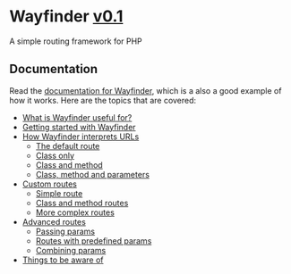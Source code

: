 # Wayfinder [v0.1](https://www.usewayfinder.com/changelog)

A simple routing framework for PHP
## Documentation
Read the [documentation for Wayfinder](https://www.usewayfinder.com/docs), which is a also a good example of how it works. Here are the topics that are covered:

* [What is Wayfinder useful for?](https://www.usewayfinder.com/docs#what)
* [Getting started with Wayfinder](https://www.usewayfinder.com/docs#start)
* [How Wayfinder interprets URLs](https://www.usewayfinder.com/docs#how)
    * [The default route](https://www.usewayfinder.com/docs#defaultroute)
    * [Class only](https://www.usewayfinder.com/docs#classonly)
    * [Class and method](https://www.usewayfinder.com/docs#classmethod)
    * [Class, method and parameters](https://www.usewayfinder.com/docs#classmethodparam)
* [Custom routes](https://www.usewayfinder.com/docs#customroutes)
    * [Simple route](https://www.usewayfinder.com/docs#simpleroute)
    * [Class and method routes](https://www.usewayfinder.com/docs#classmethodroutes)
    * [More complex routes](https://www.usewayfinder.com/docs#complexroutes)
* [Advanced routes](https://www.usewayfinder.com/docs#advancedroutes)
    * [Passing params](https://www.usewayfinder.com/docs#passingparams)
    * [Routes with predefined params](https://www.usewayfinder.com/docs#predefinedparams)
    * [Combining params](https://www.usewayfinder.com/docs#combiningparams)
* [Things to be aware of](https://www.usewayfinder.com/docs#aware)
